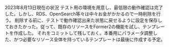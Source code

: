 2023年8月13日現在の状況
テスト用の環境を用意し、最低限の動作確認は完了した。しかし、RDS、OpenSearch等々は中々お金がかかるので一時削除を行う。
削除する前に、テストで動作確認出来た状態に戻せるように設定を保存しておきたかった。従って、既存のリソースをFormer2の機能を試し、テンプレートを作成した。
それをコミットして残しておく。本番用にパラメータ調整した、かつ必要なリソース全体を持っているテンプレートは最後に作成する予定。
